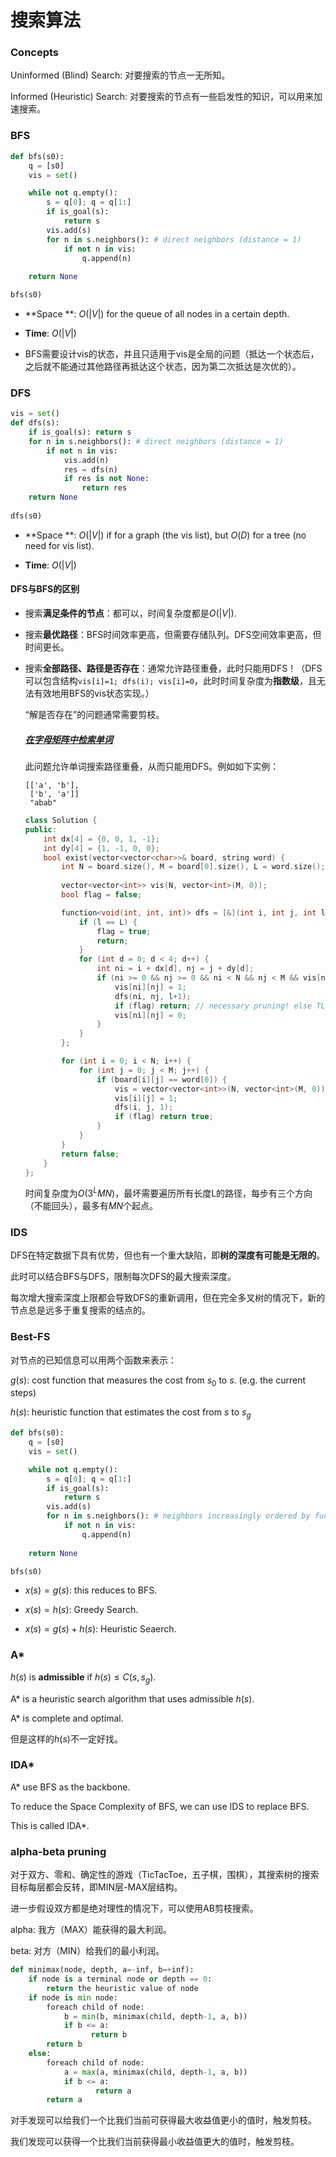 # 搜索算法

### Concepts

Uninformed (Blind) Search: 对要搜索的节点一无所知。

Informed (Heuristic) Search: 对要搜索的节点有一些启发性的知识，可以用来加速搜索。



### BFS

```python
def bfs(s0):
    q = [s0]
    vis = set()

    while not q.empty():
        s = q[0]; q = q[1:]
        if is_goal(s):
            return s
        vis.add(s)
        for n in s.neighbors(): # direct neighbors (distance = 1)
            if not n in vis:
                q.append(n)
                
    return None

bfs(s0)
```

* **Space **: $O(|V|)$ for the queue of all nodes in a certain depth.

* **Time**: $O(|V|)$ 

* BFS需要设计vis的状态，并且只适用于vis是全局的问题（抵达一个状态后，之后就不能通过其他路径再抵达这个状态，因为第二次抵达是次优的）。

  

### DFS

```python
vis = set()
def dfs(s):
    if is_goal(s): return s
    for n in s.neighbors(): # direct neighbors (distance = 1)
        if not n in vis:
            vis.add(n)
            res = dfs(n)
            if res is not None:
                return res
    return None
            
dfs(s0)  
```



* **Space **: $O(|V|)$ if for a graph (the vis list), but $O(D)$ for a tree (no need for vis list).

* **Time**: $O(|V|)$



#### DFS与BFS的区别

* 搜索**满足条件的节点**：都可以，时间复杂度都是$O(|V|)$​.

* 搜索**最优路径**：BFS时间效率更高，但需要存储队列。DFS空间效率更高，但时间更长。

* 搜索**全部路径、路径是否存在**：通常允许路径重叠，此时只能用DFS！（DFS可以包含结构`vis[i]=1; dfs(i); vis[i]=0`，此时时间复杂度为**指数级**，且无法有效地用BFS的vis状态实现。）

  “解是否存在”的问题通常需要剪枝。

  ##### [在字母矩阵中检索单词](https://leetcode-cn.com/problems/ju-zhen-zhong-de-lu-jing-lcof/)

  此问题允许单词搜索路径重叠，从而只能用DFS。例如如下实例：

  ```
  [['a', 'b'],
   ['b', 'a']]
   "abab"
  ```
  
  ```cpp
  class Solution {
  public:
      int dx[4] = {0, 0, 1, -1};
      int dy[4] = {1, -1, 0, 0};
      bool exist(vector<vector<char>>& board, string word) {
          int N = board.size(), M = board[0].size(), L = word.size();
          
          vector<vector<int>> vis(N, vector<int>(M, 0));
          bool flag = false;
  
          function<void(int, int, int)> dfs = [&](int i, int j, int l) {
              if (l == L) {
                  flag = true;
                  return;
              }
              for (int d = 0; d < 4; d++) {
                  int ni = i + dx[d], nj = j + dy[d];
                  if (ni >= 0 && nj >= 0 && ni < N && nj < M && vis[ni][nj] == 0 && board[ni][nj] == word[l]) {
                      vis[ni][nj] = 1;
                      dfs(ni, nj, l+1);
                      if (flag) return; // necessary pruning! else TLE.
                      vis[ni][nj] = 0;
                  }
              }
          };
  
          for (int i = 0; i < N; i++) {
              for (int j = 0; j < M; j++) {
                  if (board[i][j] == word[0]) {
                      vis = vector<vector<int>>(N, vector<int>(M, 0)); // set 0
                      vis[i][j] = 1;
                      dfs(i, j, 1);
                      if (flag) return true;
                  }
              }
          }
          return false;
      }
  };
  ```
  
  时间复杂度为$O(3^LMN)$，最坏需要遍历所有长度L的路径，每步有三个方向（不能回头），最多有$MN$个起点。





### IDS

DFS在特定数据下具有优势，但也有一个重大缺陷，即**树的深度有可能是无限的**。

此时可以结合BFS与DFS，限制每次DFS的最大搜索深度。

每次增大搜索深度上限都会导致DFS的重新调用，但在完全多叉树的情况下，新的节点总是远多于重复搜索的结点的。



### Best-FS

对节点的已知信息可以用两个函数来表示：

$g(s)$: cost function that measures the cost from $s_0$ to $s$. (e.g. the current steps)

$h(s)$: heuristic function that estimates the cost from $s$ to $s_g$

```python
def bfs(s0):
    q = [s0]
    vis = set()

    while not q.empty():
        s = q[0]; q = q[1:]
        if is_goal(s):
            return s
        vis.add(s)
        for n in s.neighbors(): # neighbors increasingly ordered by function x(s)
            if not n in vis:
                q.append(n)
                
    return None

bfs(s0)
```

* $x(s)= g(s)$: this reduces to BFS.

* $x(s) = h(s)$: Greedy Search.

* $x(s) = g(s) + h(s)$: Heuristic Seaerch.

  

### A*

$h(s)$ is **admissible** if $h(s) \le C(s, s_g)$.

A* is a heuristic search algorithm that uses admissible $h(s)$.

A* is complete and optimal.

但是这样的$h(s)$不一定好找。



### IDA*

A* use BFS as the backbone. 

To reduce the Space Complexity of BFS, we can use IDS to replace BFS.

This is called IDA*.



### alpha-beta pruning 

对于双方、零和、确定性的游戏（TicTacToe，五子棋，围棋），其搜索树的搜索目标每层都会反转，即MIN层-MAX层结构。

进一步假设双方都是绝对理性的情况下，可以使用AB剪枝搜索。

alpha: 我方（MAX）能获得的最大利润。

beta: 对方（MIN）给我们的最小利润。

```python
def minimax(node, depth, a=-inf, b=+inf):
    if node is a terminal node or depth == 0:
        return the heuristic value of node
    if node is min node:
        foreach child of node:
            b = min(b, minimax(child, depth-1, a, b))
            if b <= a:
                  return b
        return b
    else:
        foreach child of node:
            a = max(a, minimax(child, depth-1, a, b))
            if b <= a:
                   return a
        return a
```

对手发现可以给我们一个比我们当前可获得最大收益值更小的值时，触发剪枝。

我们发现可以获得一个比我们当前获得最小收益值更大的值时，触发剪枝。

